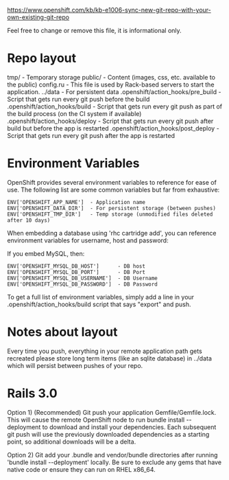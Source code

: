 https://www.openshift.com/kb/kb-e1006-sync-new-git-repo-with-your-own-existing-git-repo

Feel free to change or remove this file, it is informational only.

Repo layout
===========
tmp/ - Temporary storage
public/ - Content (images, css, etc. available to the public)
config.ru - This file is used by Rack-based servers to start the application.
../data - For persistent data
.openshift/action_hooks/pre_build - Script that gets run every git push before the build
.openshift/action_hooks/build - Script that gets run every git push as part of the build process (on the CI system if available)
.openshift/action_hooks/deploy - Script that gets run every git push after build but before the app is restarted
.openshift/action_hooks/post_deploy - Script that gets run every git push after the app is restarted


Environment Variables
=====================

OpenShift provides several environment variables to reference for ease
of use.  The following list are some common variables but far from exhaustive:

    ENV['OPENSHIFT_APP_NAME']  - Application name
    ENV['OPENSHIFT_DATA_DIR']  - For persistent storage (between pushes)
    ENV['OPENSHIFT_TMP_DIR']   - Temp storage (unmodified files deleted after 10 days)

When embedding a database using 'rhc cartridge add', you can reference environment
variables for username, host and password:

If you embed MySQL, then:

    ENV['OPENSHIFT_MYSQL_DB_HOST']      - DB host
    ENV['OPENSHIFT_MYSQL_DB_PORT']      - DB Port
    ENV['OPENSHIFT_MYSQL_DB_USERNAME']  - DB Username
    ENV['OPENSHIFT_MYSQL_DB_PASSWORD']  - DB Password

To get a full list of environment variables, simply add a line in your
.openshift/action_hooks/build script that says "export" and push.


Notes about layout
==================
Every time you push, everything in your remote application path gets recreated
please store long term items (like an sqlite database) in ../data which will
persist between pushes of your repo.


Rails 3.0
===========

Option 1) (Recommended) Git push your application Gemfile/Gemfile.lock.  This will 
cause the remote OpenShift node to run bundle install --deployment to download and 
install your dependencies.  Each subsequent git push will use the previously 
downloaded dependencies as a starting point, so additional downloads will be a delta.

Option 2) Git add your .bundle and vendor/bundle directories after running 
'bundle install --deployment' locally.  Be sure to exclude any gems that have native 
code or ensure they can run on RHEL x86_64.


